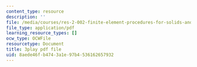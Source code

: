 ```yaml
---
content_type: resource
description: ''
file: /media/courses/res-2-002-finite-element-procedures-for-solids-and-structures-spring-2010/8aede46fb4743a1e97b4536162657932_uVavsfJOsKc.pdf
file_type: application/pdf
learning_resource_types: []
ocw_type: OCWFile
resourcetype: Document
title: 3play pdf file
uid: 8aede46f-b474-3a1e-97b4-536162657932
---
```

